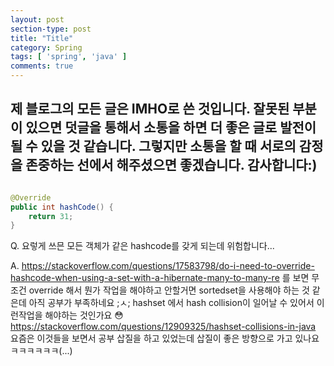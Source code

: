 ```yaml
---
layout: post
section-type: post
title: "Title"
category: Spring
tags: [ 'spring', 'java' ]
comments: true
---
```

제 블로그의 모든 글은 IMHO로 쓴 것입니다.
잘못된 부분이 있으면 덧글을 통해서 소통을 하면 더 좋은 글로 발전이 될 수 있을 것 같습니다.
그렇지만 소통을 할 때 서로의 감정을 존중하는 선에서 해주셨으면 좋겠습니다.
감사합니다:)
---
``` java

@Override
public int hashCode() {
    return 31;
}
```

Q. 요렇게 쓰믄 모든 객체가 같은 hashcode를 갖게 되는데 위험합니다...

A.
https://stackoverflow.com/questions/17583798/do-i-need-to-override-hashcode-when-using-a-set-with-a-hibernate-many-to-many-re
를 보면 무조건 override 해서 뭔가 작업을 해야하고 안할거면 sortedset을 사용해야 하는 것 같은데 아직 공부가 부족하네요 ;ㅅ;
hashset 에서 hash collision이 일어날 수 있어서 이런작업을 해야하는 것인가요 😳
https://stackoverflow.com/questions/12909325/hashset-collisions-in-java
요즘은 이것들을 보면서 공부 삽질을 하고 있었는데 삽질이 좋은 방향으로 가고 있나요 ㅋㅋㅋㅋㅋㅋ(...)
